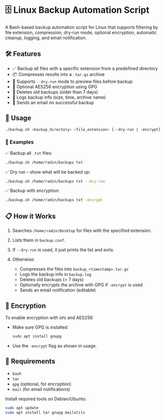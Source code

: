 
# 🗄️ Linux Backup Automation Script

A Bash-based backup automation script for Linux that supports filtering by file extension, compression, dry-run mode, optional encryption, automatic cleanup, logging, and email notification.

## 🛠️ Features

- ✅ Backup all files with a specific extension from a predefined directory
- 📦 Compresses results into a `.tar.gz` archive
- 🧪 Supports `--dry-run` mode to preview files before backup
- 🔐 Optional AES256 encryption using GPG
- 🧹 Deletes old backups (older than 7 days)
- 📝 Logs backup info (size, time, archive name)
- 📧 Sends an email on successful backup

## 🚀 Usage

```bash
./backup.sh <backup_directory> <file_extension> [--dry-run | -encrypt]
```

### 🔸 Examples

✅ Backup all `.txt` files:

```bash
./backup.sh /home/radin/backups txt
```

✅ Dry run – show what will be backed up:

```bash
./backup.sh /home/radin/backups txt --dry-run
```

✅ Backup with encryption:

```bash
./backup.sh /home/radin/backups txt -encrypt
```

## 📋 How it Works

1. Searches `/home/radin/Desktop` for files with the specified extension.
2. Lists them in `backup.conf`.
3. If `--dry-run` is used, it just prints the list and exits.
4. Otherwise:

   * Compresses the files into `backup_<timestamp>.tar.gz`
   * Logs the backup info in `backup.log`
   * Deletes old backups (> 7 days)
   * Optionally encrypts the archive with GPG if `-encrypt` is used
   * Sends an email notification (editable)

## 🔐 Encryption

To enable encryption with `GPG` and AES256:

* Make sure GPG is installed:

  ```bash
  sudo apt install gnupg
  ```
* Use the `-encrypt` flag as shown in usage.

## 🧪 Requirements

* `bash`
* `tar`
* `gpg` (optional, for encryption)
* `mail` (for email notifications)

Install required tools on Debian/Ubuntu:

```bash
sudo apt update
sudo apt install tar gnupg mailutils
```

